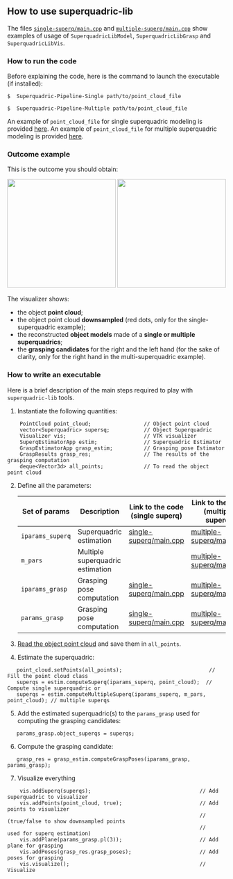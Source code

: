 ## How to use superquadric-lib
The files [`single-superq/main.cpp`](https://github.com/robotology/superquadric-lib/blob/master/src/SuperquadricPipeline/single-superq/main.cpp) and [`multiple-superq/main.cpp`](https://github.com/robotology/superquadric-lib/blob/master/src/SuperquadricPipeline/multiple-superq/main.cpp)
show examples of usage of `SuperquadricLibModel`, `SuperquadricLibGrasp` and `SuperquadricLibVis`.

### How to run the code
Before explaining the code, here is the command  to launch the executable (if installed):
```
$  Superquadric-Pipeline-Single path/to/point_cloud_file
```
```
$  Superquadric-Pipeline-Multiple path/to/point_cloud_file
```
An example of `point_cloud_file` for single superquadric modeling is provided [here](https://github.com/robotology/superquadric-lib/blob/master/misc/example-bottle).
An example of `point_cloud_file` for multiple superquadric modeling is provided [here](https://github.com/robotology/superquadric-lib/blob/master/misc/example-drill).


### Outcome example
This is the  outcome you should obtain:

<img src="https://github.com/robotology/superquadric-lib/blob/master/misc/example-bottle.png" width = "250"> <img src="https://github.com/robotology/superquadric-lib/blob/master/misc/example-drill.png" width = "250">


The visualizer shows:
- the object **point cloud**;
- the object point cloud **downsampled** (red dots, only for the single-superquadric example);
- the reconstructed **object models** made of a **single or multiple superquadrics**;
- the **grasping candidates** for the right and the left hand (for the sake of clarity, only for the right hand in the multi-superquadric example).

### How to write an executable
Here is a brief description of the main steps required to play with `superquadric-lib` tools.

1. Instantiate the following quantities:
```
    PointCloud point_cloud;                 // Object point cloud
    vector<Superquadric> supersq;           // Object Superquadric
    Visualizer vis;                         // VTK visualizer
    SuperqEstimatorApp estim;               // Superquadric Estimator
    GraspEstimatorApp grasp_estim;          // Grasping pose Estimator
    GraspResults grasp_res;                 // The results of the grasping computation
    deque<Vector3d> all_points;             // To read the object point cloud
```
2. Define all the parameters:

    | Set of params | Description | Link to the code (single superq) | Link to the code (multiple superq) |
    | ------------- | ------------- |------------- |------------- |
    | `iparams_superq` | Superquadric estimation | [single-superq/main.cpp](https://github.com/robotology/superquadric-lib/blob/master/src/SuperquadricPipeline/single-superq/main.cpp#L51) | [multiple-superq/main.cpp](https://github.com/robotology/superquadric-lib/blob/master/src/SuperquadricPipeline/multiple-superq/main.cpp#L49) |
     | `m_pars` | Multiple superquadric estimation |  | [multiple-superq/main.cpp](https://github.com/robotology/superquadric-lib/blob/master/src/SuperquadricPipeline/multiple-superq/main.cpp#L63) |
    |`iparams_grasp` | Grasping pose computation | [single-superq/main.cpp](https://github.com/robotology/superquadric-lib/blob/master/src/SuperquadricPipeline/single-superq/main.cpp#L65)  |  [multiple-superq/main.cpp](https://github.com/robotology/superquadric-lib/blob/master/src/SuperquadricPipeline/multiple-superq/main.cpp#L72)|
    | `params_grasp` | Grasping pose computation | [single-superq/main.cpp](https://github.com/robotology/superquadric-lib/blob/master/src/SuperquadricPipeline/single-superq/main.cpp#L127)|[multiple-superq/main.cpp](https://github.com/robotology/superquadric-lib/blob/master/src/SuperquadricPipeline/multiple-superq/main.cpp#L132)|

3. [Read the object point cloud](https://github.com/robotology/superquadric-lib/blob/master/src/SuperquadricPipeline/single-superq/main.cpp#L78)
and save them in `all_points`.
4. Estimate the superquadric:
```
   point_cloud.setPoints(all_points);                            // Fill the point cloud class  
   superqs = estim.computeSuperq(iparams_superq, point_cloud);  // Compute single superquadric or
   superqs = estim.computeMultipleSuperq(iparams_superq, m_pars, point_cloud); // multiple superqs
```
5. Add the estimated superquadric(s) to the `params_grasp` used for computing the grasping candidates:
```
   params_grasp.object_superqs = superqs;
```
6. Compute the grasping candidate:
```
   grasp_res = grasp_estim.computeGraspPoses(iparams_grasp, params_grasp);
```
7. Visualize everything
```
    vis.addSuperq(superqs);                                   // Add superquadric to visualizer
    vis.addPoints(point_cloud, true);                         // Add points to visualizer
                                                              // (true/false to show downsampled points
                                                              //    used for superq estimation)
    vis.addPlane(params_grasp.pl(3));                         // Add plane for grasping
    vis.addPoses(grasp_res.grasp_poses);                      // Add poses for grasping
    vis.visualize();                                          // Visualize
```
